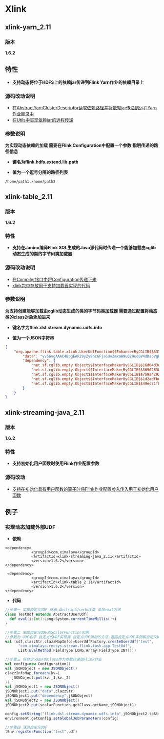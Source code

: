 # Xlink

## xlink-yarn_2.11

### 版本

**1.6.2**

## 特性

* **支持动态将位于HDFS上的依赖jar传递到Flink Yarn作业的依赖目录上**

### 源码改动说明

* [在AbstractYarnClusterDescriptor读取依赖路径并将依赖jar传递到远程Yarn作业目录中](https://github.com/dongjiaqiang/Xlink/blob/master/xlink-1.6.2/xlink-yarn_2.11/src/main/java/org/apache/flink/yarn/AbstractYarnClusterDescriptor.java)
* [在Utils中实现依赖jar的远程传递](https://github.com/dongjiaqiang/Xlink/blob/master/xlink-1.6.2/xlink-yarn_2.11/src/main/java/org/apache/flink/yarn/Utils.java)

### 参数说明

**为实现动态依赖的加载 需要在Flink Configuration中配置一个参数 指明传递的路径信息**

* **键名为flink.hdfs.extend.lib.path**

* **值为一个逗号分隔的路径列表**

```
/home/path1,/home/path2
```

## xlink-table_2.11

### 版本

**1.6.2**

### 特性

* **支持在Janino编译Flink SQL生成的Java源代码时传递一个能够加载由cglib动态生成的类的字节码类加载器**


### 源码改动说明

* [在Compiler接口中将Configuration传递下来](https://github.com/dongjiaqiang/Xlink/blob/master/xlink-1.6.2/xlink-table_2.11/src/main/scala/org/apache/flink/table/codegen/Compiler.scala)
* [xlink包中存放用于支持加载器实现的代码](https://github.com/dongjiaqiang/Xlink/tree/master/xlink-1.6.2/xlink-table_2.11/src/main/scala/org/apache/flink/table/xlink)


### 参数说明

**为支持创建能够加载由cglib动态生成的类的字节码类加载器 需要通过配置将动态类的class对象添加进来**

* **键名字为flink.dsl.stream.dynamic.udfs.info**

* **值为一个JSON字符串**

```json
{
	"org.apache.flink.table.xlink.UserUdfFunction$$EnhancerByCGLIB$$63728015": {
		"data": "yv66vgAAAC4BpgEAR29yZy9hcGFjaGUvZmxaW9uQ29udGV4dDspVgEABG9wZW4MAi9jZ2xpYi9wcm94eS9DYWxsYmFjazspTGphdmEvbGFuZy9PYmplY3Q7AQAiamF2YS9sYW5nL0lsbGVnYWxBcmd1bWVudEV4Y2VwdGlBoARgAmAAAAGgBUACQAAAAaAFUAJgAAABoAYQAkAAAAGgBiACYAAAAaAG4AJAAAABoAbwAmAAAAGgB6ACQAAAAaAHsAJgAAABoAhysqEwFQEwFZEwF5uAFLswEFV7GxAAAAAAAQACk",
		"dependency": {
			"net.sf.cglib.empty.Object$$InterfaceMakerByCGLIB$$16d04d3d": "yv66vgAAAC4ACQEAOm5ldC9zZi9jZ2xpYi9lbXB0eS9PYmplY3QkJEludGVyZmFjZU1ha2VyQnlDR0xJQiQkMTZkMDRkM2QHAAEBABBqYXZhL2xhbmcvT2JqZWN0BwADAQALPGdlbmVyYXRlZD4BAARldmFsAQAEKEkpSgEAClNvdXJjZUZpbGUCAQACAAQAAAAAAAEEAQAGAAcAAAABAAgAAAACAAU",
			"net.sf.cglib.empty.Object$$InterfaceMakerByCGLIB$$36902638": "yv66vgAAAC4ACQEAOm5ldC9zZi9jZ2xpYi9lbXB0eS9PYmplY3QkJEludGVyZmFjZU1ha2VyQnlDR0xJQiQkMzY5MDI2MzgHAAEBABBqYXZhL2xhbmcvT2JqZWN0BwADAQALPGdlbmVyYXRlZD4BAARldmFsAQAUKClMamF2YS9sYW5nL1N0cmluZzsBAApTb3VyY2VGaWxlAgEAAgAEAAAAAAABBAEABgAHAAAAAQAIAAAAAgAF",
			"net.sf.cglib.empty.Object$$InterfaceMakerByCGLIB$$7b9a4292": "yv66vgAAAC4ACQEAOm5ldC9zZi9jZ2xpYi9lbXB0eS9PYmplY3QkJEludGVyZmFjZU1ha2VyQnlDR0xJQiQkN2I5YTQyOTIHAAEBABBqYXZhL2xhbmcvT2JqZWN0BwADAQALPGdlbmVyYXRlZD4BAARldmFsAQA4KExqYXZhL2xhbmcvU3RyaW5nO0xqYXZhL2xhbmcvU3RyaW5nOylMamF2YS9sYW5nL1N0cmluZzsBAApTb3VyY2VGaWxlAgEAAgAEAAAAAAABBAEABgAHAAAAAQAIAAAAAgAF",
			"net.sf.cglib.empty.Object$$InterfaceMakerByCGLIB$$1d2adfbe": "yv66vgAAAC4ACQEAOm5ldC9zZi9jZ2xpYi9lbXB0eS9PYmplY3QkJEludGVyZmFjZU1ha2VyQnlDR0xJQiQkMWQyYWRmYmUHAAEBABBqYXZhL2xhbmcvT2JqZWN0BwADAQALPGdlbmVyYXRlZD4BAARldmFsAQAHKFtJW0YpRgEAClNvdXJjZUZpbGUCAQACAAQAAAAAAAEEAQAGAAcAAAABAAgAAAACAAU",
			"net.sf.cglib.empty.Object$$InterfaceMakerByCGLIB$$49ec71f8": "yv66vgAAAC4ACQEAOm5ldC9zZi9jZ2xpYi9lbXB0eS9PYmplY3QkJEludGVyZmFjZU1ha2VyQnlDR0xJQiQkNDllYzcxZjgHAAEBABBqYXZhL2xhbmcvT2JqZWN0BwADAQALPGdlbmVyYXRlZD4BAARldmFsAQAFKEpEKUQBAApTb3VyY2VGaWxlAgEAAgAEAAAAAAABBAEABgAHAAAAAQAIAAAAAgAF"
		}
	}
}
```

## xlink-streaming-java_2.11

### 版本

**1.6.2**

### 特性

* **支持初始化用户函数时使用Flink作业配置参数**

### 源码改动

* [支持在初始化具有用户函数的算子时将Flink作业配置参入传入用于初始化用户函数](https://github.com/dongjiaqiang/Xlink/blob/master/xlink-1.6.2/xlink-streaming-java_2.1.1/src/main/java/org/apache/flink/streaming/api/operators/AbstractUdfStreamOperator.java)

## 例子

### 实现动态加载外部UDF

* **依赖**

```
<dependency>
            <groupId>com.ximalaya</groupId>
            <artifactId>xlink-streaming-java_2.11</artifactId>
            <version>1.6.2</version>
</dependency>
        
 <dependency>
            <groupId>com.ximalaya</groupId>
            <artifactId>xlink-table_2.11</artifactId>
            <version>1.6.2</version>
</dependency>        
```

* **代码**

```scala
//步骤一 实现自定义UDF 继承 AbstractUserUdf类 添加eval方法
class TestUdf extends AbstractUserUdf{
  def eval(i:Int):Long=System.currentTimeMillis()+i
}

//步骤二 生成自定义UDF的ScalarFunction实例
//参数为 UDF名字 自定义的UDF实现类 自定义UDF添加的方法 返回自定义UDF实例和自定义UDF的class对象的字符串表达式
val (udf,clazzStr,clazzMapInfo)=UserUdfFactory.createUserUdf("test",
      "com.ximalaya.recsys.stream.flink.task.app.TestUdf",
      List(EvalMethod(FieldType.LONG,Array(FieldType.INT))))

//步骤三 将自定义UDF的class作为参数传递给Flink作业
val config=new Configuration()
val jSONObject = new JSONObject()
clazzInfoMap.foreach(kv⇒{
   jSONObject.put(kv._1,kv._2)
})
val jSONObject1 = new JSONObject()
jSONObject1.put("data",clazzStr)
jSONObject1.put("dependency",jSONObject)
val jSONObject2 = new JSONObject()
jSONObject2.put(scalarFunction.getClass.getName,jSONObject1)

config.setString("flink.dsl.stream.dynamic.udfs.info",jSONObject2.toString)
environment.getConfig.setGlobalJobParameters(config)

//步骤四 注册自定义UDF
tEnv.registerFunction("test",udf)
```